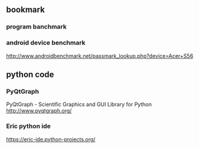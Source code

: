 

## bookmark

### program banchmark

### android device benchmark
http://www.androidbenchmark.net/passmark_lookup.php?device=Acer+S56

## python code

### PyQtGraph
PyQtGraph - Scientific Graphics and GUI Library for Python
http://www.pyqtgraph.org/

### Eric python ide
https://eric-ide.python-projects.org/